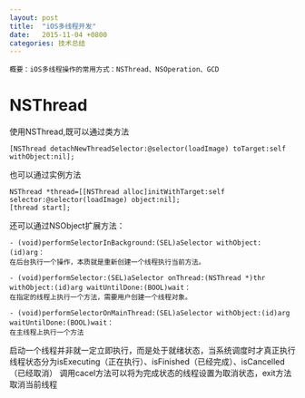 ```yaml
---
layout: post
title:  "iOS多线程开发"
date:   2015-11-04 +0800
categories: 技术总结
---
```


	概要：iOS多线程操作的常用方式：NSThread、NSOperation、GCD

#	NSThread

使用NSThread,既可以通过类方法

`[NSThread detachNewThreadSelector:@selector(loadImage) toTarget:self withObject:nil];`

也可以通过实例方法

	NSThread *thread=[[NSThread alloc]initWithTarget:self 	selector:@selector(loadImage) object:nil];
	[thread start];

还可以通过NSObject扩展方法：

	- (void)performSelectorInBackground:(SEL)aSelector withObject:(id)arg：
	在后台执行一个操作，本质就是重新创建一个线程执行当前方法。
	
	- (void)performSelector:(SEL)aSelector onThread:(NSThread *)thr withObject:(id)arg waitUntilDone:(BOOL)wait：
	在指定的线程上执行一个方法，需要用户创建一个线程对象。
	
	- (void)performSelectorOnMainThread:(SEL)aSelector withObject:(id)arg waitUntilDone:(BOOL)wait：
	在主线程上执行一个方法
	
启动一个线程并非就一定立即执行，而是处于就绪状态，当系统调度时才真正执行  
线程状态分为isExecuting（正在执行）、isFinished（已经完成）、isCancelled（已经取消）
调用cacel方法可以将为完成状态的线程设置为取消状态，exit方法取消当前线程


